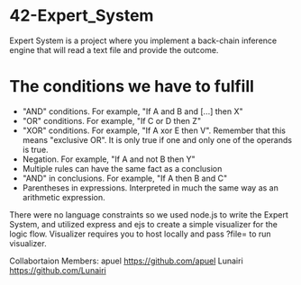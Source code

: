 # 42-Expert_System
Expert System is a project where you implement a back-chain inference engine that will read a text file and provide the outcome. 

# The conditions we have to fulfill
- "AND" conditions. For example, "If A and B and [...] then X"
- "OR" conditions. For example, "If C or D then Z"
- "XOR" conditions. For example, "If A xor E then V". Remember that this
means "exclusive OR". It is only true if one and only one of the operands is true.
- Negation. For example, "If A and not B then Y"
- Multiple rules can have the same fact as a conclusion
- "AND" in conclusions. For example, "If A then B and C"
- Parentheses in expressions. Interpreted in much the same way as an arithmetic
expression.


There were no language constraints so we used node.js to write the Expert System, and utilized express and ejs to create a simple visualizer for the logic flow. Visualizer requires you to host locally and pass ?file=<test case> to run visualizer.
  
  
  Collabortaion Members:
  apuel https://github.com/apuel
  Lunairi https://github.com/Lunairi
